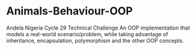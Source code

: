 # Animals-Behaviour-OOP
Andela Nigeria Cycle 29 Technical Challenge
An OOP implementation that models a real-world scenario/problem, while taking advantage of inheritance, encapsulation, polymorphism and the other OOP concepts.